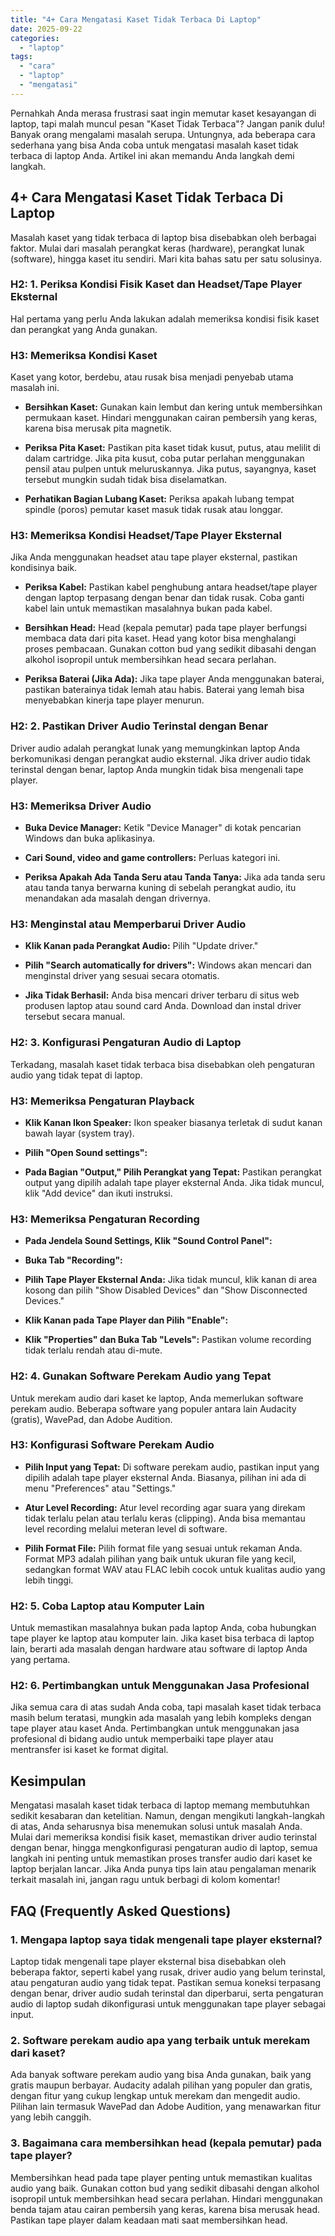 ```yaml
---
title: "4+ Cara Mengatasi Kaset Tidak Terbaca Di Laptop"
date: 2025-09-22
categories: 
  - "laptop"
tags: 
  - "cara"
  - "laptop"
  - "mengatasi"
---
```


Pernahkah Anda merasa frustrasi saat ingin memutar kaset kesayangan di laptop, tapi malah muncul pesan "Kaset Tidak Terbaca"? Jangan panik dulu! Banyak orang mengalami masalah serupa. Untungnya, ada beberapa cara sederhana yang bisa Anda coba untuk mengatasi masalah kaset tidak terbaca di laptop Anda. Artikel ini akan memandu Anda langkah demi langkah.

## 4+ Cara Mengatasi Kaset Tidak Terbaca Di Laptop

Masalah kaset yang tidak terbaca di laptop bisa disebabkan oleh berbagai faktor. Mulai dari masalah perangkat keras (hardware), perangkat lunak (software), hingga kaset itu sendiri. Mari kita bahas satu per satu solusinya.

### H2: 1. Periksa Kondisi Fisik Kaset dan Headset/Tape Player Eksternal

Hal pertama yang perlu Anda lakukan adalah memeriksa kondisi fisik kaset dan perangkat yang Anda gunakan.

### H3: Memeriksa Kondisi Kaset

Kaset yang kotor, berdebu, atau rusak bisa menjadi penyebab utama masalah ini.

- **Bersihkan Kaset:** Gunakan kain lembut dan kering untuk membersihkan permukaan kaset. Hindari menggunakan cairan pembersih yang keras, karena bisa merusak pita magnetik.
    
- **Periksa Pita Kaset:** Pastikan pita kaset tidak kusut, putus, atau melilit di dalam cartridge. Jika pita kusut, coba putar perlahan menggunakan pensil atau pulpen untuk meluruskannya. Jika putus, sayangnya, kaset tersebut mungkin sudah tidak bisa diselamatkan.
    
- **Perhatikan Bagian Lubang Kaset:** Periksa apakah lubang tempat spindle (poros) pemutar kaset masuk tidak rusak atau longgar.
    

### H3: Memeriksa Kondisi Headset/Tape Player Eksternal

Jika Anda menggunakan headset atau tape player eksternal, pastikan kondisinya baik.

- **Periksa Kabel:** Pastikan kabel penghubung antara headset/tape player dengan laptop terpasang dengan benar dan tidak rusak. Coba ganti kabel lain untuk memastikan masalahnya bukan pada kabel.
    
- **Bersihkan Head:** Head (kepala pemutar) pada tape player berfungsi membaca data dari pita kaset. Head yang kotor bisa menghalangi proses pembacaan. Gunakan cotton bud yang sedikit dibasahi dengan alkohol isopropil untuk membersihkan head secara perlahan.
    
- **Periksa Baterai (Jika Ada):** Jika tape player Anda menggunakan baterai, pastikan baterainya tidak lemah atau habis. Baterai yang lemah bisa menyebabkan kinerja tape player menurun.
    

### H2: 2. Pastikan Driver Audio Terinstal dengan Benar

Driver audio adalah perangkat lunak yang memungkinkan laptop Anda berkomunikasi dengan perangkat audio eksternal. Jika driver audio tidak terinstal dengan benar, laptop Anda mungkin tidak bisa mengenali tape player.

### H3: Memeriksa Driver Audio

- **Buka Device Manager:** Ketik "Device Manager" di kotak pencarian Windows dan buka aplikasinya.
    
- **Cari Sound, video and game controllers:** Perluas kategori ini.
    
- **Periksa Apakah Ada Tanda Seru atau Tanda Tanya:** Jika ada tanda seru atau tanda tanya berwarna kuning di sebelah perangkat audio, itu menandakan ada masalah dengan drivernya.
    

### H3: Menginstal atau Memperbarui Driver Audio

- **Klik Kanan pada Perangkat Audio:** Pilih "Update driver."
    
- **Pilih "Search automatically for drivers":** Windows akan mencari dan menginstal driver yang sesuai secara otomatis.
    
- **Jika Tidak Berhasil:** Anda bisa mencari driver terbaru di situs web produsen laptop atau sound card Anda. Download dan instal driver tersebut secara manual.
    

### H2: 3. Konfigurasi Pengaturan Audio di Laptop

Terkadang, masalah kaset tidak terbaca bisa disebabkan oleh pengaturan audio yang tidak tepat di laptop.

### H3: Memeriksa Pengaturan Playback

- **Klik Kanan Ikon Speaker:** Ikon speaker biasanya terletak di sudut kanan bawah layar (system tray).
    
- **Pilih "Open Sound settings":**
    
- **Pada Bagian "Output," Pilih Perangkat yang Tepat:** Pastikan perangkat output yang dipilih adalah tape player eksternal Anda. Jika tidak muncul, klik "Add device" dan ikuti instruksi.
    

### H3: Memeriksa Pengaturan Recording

- **Pada Jendela Sound Settings, Klik "Sound Control Panel":**
    
- **Buka Tab "Recording":**
    
- **Pilih Tape Player Eksternal Anda:** Jika tidak muncul, klik kanan di area kosong dan pilih "Show Disabled Devices" dan "Show Disconnected Devices."
    
- **Klik Kanan pada Tape Player dan Pilih "Enable":**
    
- **Klik "Properties" dan Buka Tab "Levels":** Pastikan volume recording tidak terlalu rendah atau di-mute.
    

### H2: 4. Gunakan Software Perekam Audio yang Tepat

Untuk merekam audio dari kaset ke laptop, Anda memerlukan software perekam audio. Beberapa software yang populer antara lain Audacity (gratis), WavePad, dan Adobe Audition.

### H3: Konfigurasi Software Perekam Audio

- **Pilih Input yang Tepat:** Di software perekam audio, pastikan input yang dipilih adalah tape player eksternal Anda. Biasanya, pilihan ini ada di menu "Preferences" atau "Settings."
    
- **Atur Level Recording:** Atur level recording agar suara yang direkam tidak terlalu pelan atau terlalu keras (clipping). Anda bisa memantau level recording melalui meteran level di software.
    
- **Pilih Format File:** Pilih format file yang sesuai untuk rekaman Anda. Format MP3 adalah pilihan yang baik untuk ukuran file yang kecil, sedangkan format WAV atau FLAC lebih cocok untuk kualitas audio yang lebih tinggi.
    

### H2: 5. Coba Laptop atau Komputer Lain

Untuk memastikan masalahnya bukan pada laptop Anda, coba hubungkan tape player ke laptop atau komputer lain. Jika kaset bisa terbaca di laptop lain, berarti ada masalah dengan hardware atau software di laptop Anda yang pertama.

### H2: 6. Pertimbangkan untuk Menggunakan Jasa Profesional

Jika semua cara di atas sudah Anda coba, tapi masalah kaset tidak terbaca masih belum teratasi, mungkin ada masalah yang lebih kompleks dengan tape player atau kaset Anda. Pertimbangkan untuk menggunakan jasa profesional di bidang audio untuk memperbaiki tape player atau mentransfer isi kaset ke format digital.

## Kesimpulan

Mengatasi masalah kaset tidak terbaca di laptop memang membutuhkan sedikit kesabaran dan ketelitian. Namun, dengan mengikuti langkah-langkah di atas, Anda seharusnya bisa menemukan solusi untuk masalah Anda. Mulai dari memeriksa kondisi fisik kaset, memastikan driver audio terinstal dengan benar, hingga mengkonfigurasi pengaturan audio di laptop, semua langkah ini penting untuk memastikan proses transfer audio dari kaset ke laptop berjalan lancar. Jika Anda punya tips lain atau pengalaman menarik terkait masalah ini, jangan ragu untuk berbagi di kolom komentar!

## FAQ (Frequently Asked Questions)

### 1\. Mengapa laptop saya tidak mengenali tape player eksternal?

Laptop tidak mengenali tape player eksternal bisa disebabkan oleh beberapa faktor, seperti kabel yang rusak, driver audio yang belum terinstal, atau pengaturan audio yang tidak tepat. Pastikan semua koneksi terpasang dengan benar, driver audio sudah terinstal dan diperbarui, serta pengaturan audio di laptop sudah dikonfigurasi untuk menggunakan tape player sebagai input.

### 2\. Software perekam audio apa yang terbaik untuk merekam dari kaset?

Ada banyak software perekam audio yang bisa Anda gunakan, baik yang gratis maupun berbayar. Audacity adalah pilihan yang populer dan gratis, dengan fitur yang cukup lengkap untuk merekam dan mengedit audio. Pilihan lain termasuk WavePad dan Adobe Audition, yang menawarkan fitur yang lebih canggih.

### 3\. Bagaimana cara membersihkan head (kepala pemutar) pada tape player?

Membersihkan head pada tape player penting untuk memastikan kualitas audio yang baik. Gunakan cotton bud yang sedikit dibasahi dengan alkohol isopropil untuk membersihkan head secara perlahan. Hindari menggunakan benda tajam atau cairan pembersih yang keras, karena bisa merusak head. Pastikan tape player dalam keadaan mati saat membersihkan head.
